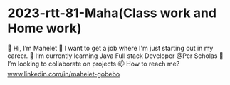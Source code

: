 # 2023-rtt-81-Maha(Class work and Home work)
👋 Hi, I’m Mahelet
👀 I want to get a job where I'm just starting out in my career.
🌱 I’m currently learning Java Full stack Developer @Per Scholas
💞️ I’m looking to collaborate on projects
📫 How to reach me? www.linkedin.com/in/mahelet-gobebo
